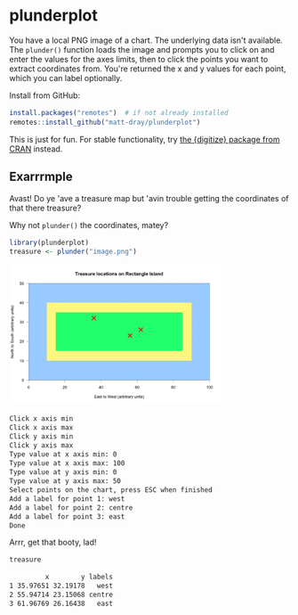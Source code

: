 
# plunderplot

<!-- badges: start -->
<!-- badges: end -->

You have a local PNG image of a chart. The underlying data isn't available. The `plunder()` function loads the image and prompts you to click on and enter the values for the axes limits, then to click the points you want to extract coordinates from. You're returned the x and y values for each point, which you can label optionally.

Install from GitHub:

``` r
install.packages("remotes")  # if not already installed
remotes::install_github("matt-dray/plunderplot")
```

This is just for fun. For stable functionality, try [the {digitize} package from CRAN](https://cran.r-project.org/package=digitize) instead.

## Exarrrmple

Avast! Do ye 'ave a treasure map but 'avin trouble getting the coordinates of that there treasure?

Why not `plunder()` the coordinates, matey?

``` r
library(plunderplot)
treasure <- plunder("image.png")
```

<div class="figure">
<img src="man/figures/plot.png" alt="Chart titled 'Treasure locations on Rectangle Island'. It's a plot with x limits of 0 to 100 and y limits of 0 to 50. There are concentric rectangles that look like an island in the sea. There are three red crosses on the island." width="75%"/>
</div>

```
Click x axis min
Click x axis max
Click y axis min
Click y axis max
Type value at x axis min: 0
Type value at x axis max: 100
Type value at y axis min: 0
Type value at y axis max: 50
Select points on the chart, press ESC when finished
Add a label for point 1: west
Add a label for point 2: centre
Add a label for point 3: east
Done
```

Arrr, get that booty, lad!

``` r
treasure
```
```
         x        y labels
1 35.97651 32.19178   west
2 55.94714 23.15068 centre
3 61.96769 26.16438   east
```
